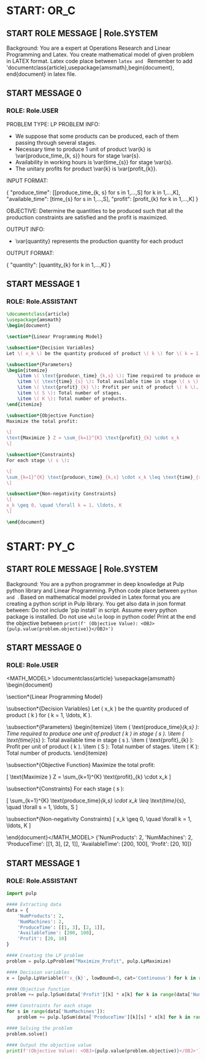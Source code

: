 # START: OR_C 
## START ROLE MESSAGE | Role.SYSTEM 
Background: You are a expert at Operations Research and Linear Programming and Latex. You create mathematical model of given problem in LATEX format. Latex code place between ```latex and ``` Remember to add 'documentclass{article},usepackage{amsmath},begin{document}, end{document} in latex file. 
## START MESSAGE 0 
### ROLE: Role.USER
<DESCRIPTION>
PROBLEM TYPE: LP
PROBLEM INFO:

- We suppose that some products can be produced, each of them passing through several stages.
- Necessary time to produce 1 unit of product \var{k} is \var{produce_time_{k, s}} hours for stage \var{s}.
- Availability in working hours is \var{time_{s}} for stage \var{s}. 
- The unitary profits for product \var{k} is \var{profit_{k}}.

INPUT FORMAT:

{
	"produce_time": [[produce_time_{k, s} for s in 1,...,S] for k in 1,...,K],
	"available_time": [time_{s} for s in 1,...,S],
	"profit": [profit_{k} for k in 1,...,K]
}


OBJECTIVE: Determine the quantities to be produced such that all the production constraints are satisfied and the profit is maximized.

OUTPUT INFO:

- \var{quantity} represents the production quantity for each product

OUTPUT FORMAT:

{
	"quantity": [quantity_{k} for k in 1,...,K]
}
</DESCRIPTION>


## START MESSAGE 1 
### ROLE: Role.ASSISTANT
```latex
\documentclass{article}
\usepackage{amsmath}
\begin{document}

\section*{Linear Programming Model}

\subsection*{Decision Variables}
Let \( x_k \) be the quantity produced of product \( k \) for \( k = 1, \ldots, K \).

\subsection*{Parameters}
\begin{itemize}
    \item \( \text{produce\_time}_{k,s} \): Time required to produce one unit of product \( k \) in stage \( s \).
    \item \( \text{time}_{s} \): Total available time in stage \( s \).
    \item \( \text{profit}_{k} \): Profit per unit of product \( k \).
    \item \( S \): Total number of stages.
    \item \( K \): Total number of products.
\end{itemize}

\subsection*{Objective Function}
Maximize the total profit:

\[
\text{Maximize } Z = \sum_{k=1}^{K} \text{profit}_{k} \cdot x_k
\]

\subsection*{Constraints}
For each stage \( s \):

\[
\sum_{k=1}^{K} \text{produce\_time}_{k,s} \cdot x_k \leq \text{time}_{s}, \quad \forall s = 1, \ldots, S
\]

\subsection*{Non-negativity Constraints}
\[
x_k \geq 0, \quad \forall k = 1, \ldots, K
\]

\end{document}
```

# START: PY_C 
## START ROLE MESSAGE | Role.SYSTEM 
Background: You are a python programmer in deep knowledge at Pulp python library and Linear Programming. Python code place between ```python and ```. Based on mathematical model provided in Latex format you are creating a python script in Pulp library. You get also data in json format between: <DATA></DATA> Do not include 'pip install' in script. Assume every python package is installed. Do not use `while` loop in python code! Print at the end the objective between <OBJ></OBJ> `print(f' (Objective Value): <OBJ>{pulp.value(problem.objective)}</OBJ>')` 
## START MESSAGE 0 
### ROLE: Role.USER
<MATH_MODEL>
\documentclass{article}
\usepackage{amsmath}
\begin{document}

\section*{Linear Programming Model}

\subsection*{Decision Variables}
Let \( x_k \) be the quantity produced of product \( k \) for \( k = 1, \ldots, K \).

\subsection*{Parameters}
\begin{itemize}
    \item \( \text{produce\_time}_{k,s} \): Time required to produce one unit of product \( k \) in stage \( s \).
    \item \( \text{time}_{s} \): Total available time in stage \( s \).
    \item \( \text{profit}_{k} \): Profit per unit of product \( k \).
    \item \( S \): Total number of stages.
    \item \( K \): Total number of products.
\end{itemize}

\subsection*{Objective Function}
Maximize the total profit:

\[
\text{Maximize } Z = \sum_{k=1}^{K} \text{profit}_{k} \cdot x_k
\]

\subsection*{Constraints}
For each stage \( s \):

\[
\sum_{k=1}^{K} \text{produce\_time}_{k,s} \cdot x_k \leq \text{time}_{s}, \quad \forall s = 1, \ldots, S
\]

\subsection*{Non-negativity Constraints}
\[
x_k \geq 0, \quad \forall k = 1, \ldots, K
\]

\end{document}</MATH_MODEL>
<DATA>
{'NumProducts': 2, 'NumMachines': 2, 'ProduceTime': [[1, 3], [2, 1]], 'AvailableTime': [200, 100], 'Profit': [20, 10]}</DATA>


## START MESSAGE 1 
### ROLE: Role.ASSISTANT
```python
import pulp

#### Extracting data
data = {
    'NumProducts': 2,
    'NumMachines': 2,
    'ProduceTime': [[1, 3], [2, 1]],
    'AvailableTime': [200, 100],
    'Profit': [20, 10]
}

#### Creating the LP problem
problem = pulp.LpProblem("Maximize_Profit", pulp.LpMaximize)

#### Decision variables
x = [pulp.LpVariable(f'x_{k}', lowBound=0, cat='Continuous') for k in range(data['NumProducts'])]

#### Objective function
problem += pulp.lpSum(data['Profit'][k] * x[k] for k in range(data['NumProducts']))

#### Constraints for each stage
for s in range(data['NumMachines']):
    problem += pulp.lpSum(data['ProduceTime'][k][s] * x[k] for k in range(data['NumProducts'])) <= data['AvailableTime'][s]

#### Solving the problem
problem.solve()

#### Output the objective value
print(f'(Objective Value): <OBJ>{pulp.value(problem.objective)}</OBJ>')
```


